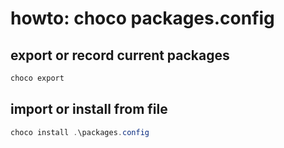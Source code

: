 # howto: choco packages.config

## export or record current packages

```powershell
choco export
```

## import or install from file

```powershell
choco install .\packages.config
```

